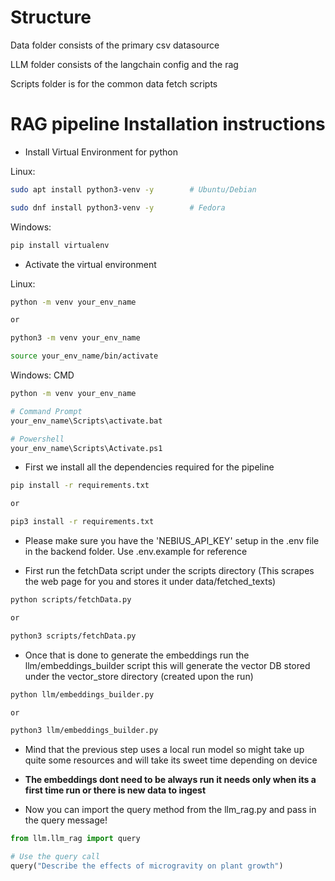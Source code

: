 # Structure

Data folder consists of the primary csv datasource

LLM folder consists of the langchain config and the rag

Scripts folder is for the common data fetch scripts

# RAG pipeline Installation instructions

- Install Virtual Environment for python

Linux:

```bash
sudo apt install python3-venv -y        # Ubuntu/Debian

sudo dnf install python3-venv -y        # Fedora
```

Windows:

```bash
pip install virtualenv
```

- Activate the virtual environment

Linux:

```bash
python -m venv your_env_name

or

python3 -m venv your_env_name

source your_env_name/bin/activate
```

Windows:
  CMD
```bash
python -m venv your_env_name

# Command Prompt
your_env_name\Scripts\activate.bat

# Powershell
your_env_name\Scripts\Activate.ps1
```

- First we install all the dependencies required for the pipeline
```bash
pip install -r requirements.txt

or

pip3 install -r requirements.txt
```

- Please make sure you have the 'NEBIUS_API_KEY' setup in the .env file in the backend folder. Use .env.example for reference

- First run the fetchData script under the scripts directory (This scrapes the web page for you and stores it under data/fetched_texts)

```bash
python scripts/fetchData.py

or

python3 scripts/fetchData.py
```

- Once that is done to generate the embeddings run the llm/embeddings_builder script this will generate the vector DB stored under the vector_store directory (created upon the run)

```bash
python llm/embeddings_builder.py

or

python3 llm/embeddings_builder.py
```

- Mind that the previous step uses a local run model so might take up quite some resources and will take its sweet time depending on device

- <b>The embeddings dont need to be always run it needs only when its a first time run or there is new data to ingest</b>

- Now you can import the query method from the llm_rag.py and pass in the query message!

```python
from llm.llm_rag import query

# Use the query call
query("Describe the effects of microgravity on plant growth")
```
